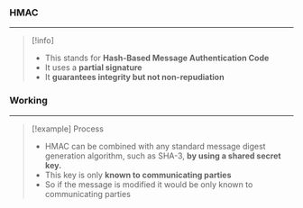### HMAC
---
>[!info]
>- This stands for **Hash-Based Message Authentication Code**
>- It uses a **partial signature**
>- It **guarantees integrity but not non-repudiation**

### Working 
---
>[!example] Process
>- HMAC can be combined with any standard message digest generation algorithm, such as SHA-3, **by using a shared secret key.**
>- This key is only **known to communicating parties**
>- So if the message is modified it would be only known to communicating parties 
